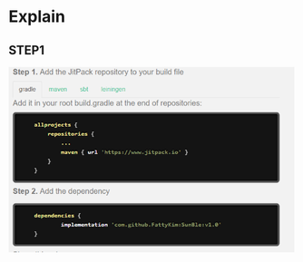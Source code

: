 # Explain<br>
## STEP1
![Image text](https://raw.githubusercontent.com/FattyKim/SunBle/master/image/start.png)
